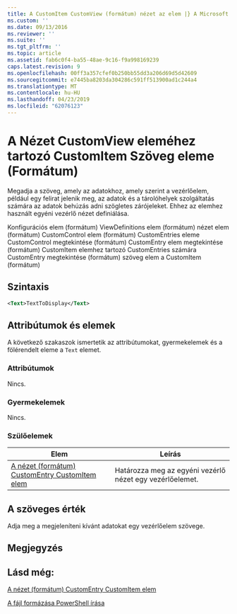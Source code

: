 ```yaml
---
title: A CustomItem CustomView (formátum) nézet az elem |} A Microsoft Docs
ms.custom: ''
ms.date: 09/13/2016
ms.reviewer: ''
ms.suite: ''
ms.tgt_pltfrm: ''
ms.topic: article
ms.assetid: fab6c0f4-ba55-48ae-9c16-f9a998169239
caps.latest.revision: 9
ms.openlocfilehash: 00ff3a357cfef0b250bb55dd3a206d69d5d42609
ms.sourcegitcommit: e7445ba8203da304286c591ff513900ad1c244a4
ms.translationtype: MT
ms.contentlocale: hu-HU
ms.lasthandoff: 04/23/2019
ms.locfileid: "62076123"
---
```

# <a name="text-element-for-customitem-for-customview-for-view-format"></a>A Nézet CustomView eleméhez tartozó CustomItem Szöveg eleme (Formátum)

Megadja a szöveg, amely az adatokhoz, amely szerint a vezérlőelem, például egy felirat jelenik meg, az adatok és a tárolóhelyek szolgáltatás számára az adatok behúzás adni szögletes zárójeleket. Ehhez az elemhez használt egyéni vezérlő nézet definiálása.

Konfigurációs elem (formátum) ViewDefinitions elem (formátum) nézet elem (formátum) CustomControl elem (formátum) CustomEntries eleme CustomControl megtekintése (formátum) CustomEntry elem megtekintése (formátum) CustomItem elemhez tartozó CustomEntries számára CustomEntry megtekintése (formátum) szöveg elem a CustomItem (formátum)

## <a name="syntax"></a>Szintaxis

```xml
<Text>TextToDisplay</Text>
```

## <a name="attributes-and-elements"></a>Attribútumok és elemek

A következő szakaszok ismertetik az attribútumokat, gyermekelemek és a fölérendelt eleme a `Text` elemet.

### <a name="attributes"></a>Attribútumok

Nincs.

### <a name="child-elements"></a>Gyermekelemek

Nincs.

### <a name="parent-elements"></a>Szülőelemek

|Elem|Leírás|
|-------------|-----------------|
|[A nézet (formátum) CustomEntry CustomItem elem](./customitem-element-for-customentry-for-customcontrol-for-view-format.md)|Határozza meg az egyéni vezérlő nézet egy vezérlőelemet.|

## <a name="text-value"></a>A szöveges érték

Adja meg a megjeleníteni kívánt adatokat egy vezérlőelem szövege.

## <a name="remarks"></a>Megjegyzés

## <a name="see-also"></a>Lásd még:

[A nézet (formátum) CustomEntry CustomItem elem](./customitem-element-for-customentry-for-customcontrol-for-view-format.md)

[A fájl formázása PowerShell írása](./writing-a-powershell-formatting-file.md)
